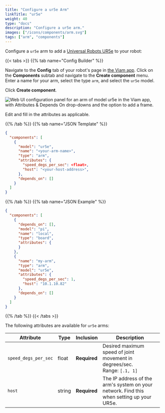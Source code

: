 ```yaml
---
title: "Configure a ur5e Arm"
linkTitle: "ur5e"
weight: 40
type: "docs"
description: "Configure a ur5e arm."
images: ["/icons/components/arm.svg"]
tags: ["arm", "components"]
---
```


Configure a `ur5e` arm to add a [Universal Robots UR5e](https://www.universal-robots.com/products/ur5-robot) to your robot:

{{< tabs >}}
{{% tab name="Config Builder" %}}

Navigate to the **Config** tab of your robot's page in [the Viam app](https://app.viam.com).
Click on the **Components** subtab and navigate to the **Create component** menu.
Enter a name for your arm, select the type `arm`, and select the `ur5e` model.

Click **Create component**.

![Web UI configuration panel for an arm of model ur5e in the Viam app, with Attributes & Depends On drop-downs and the option to add a frame.](/components/arm/ur5e-ui-config.png)

Edit and fill in the attributes as applicable.

{{% /tab %}}
{{% tab name="JSON Template" %}}

```json {class="line-numbers linkable-line-numbers"}
{
  "components": [
    {
      "model": "ur5e",
      "name": "<your-arm-name>",
      "type": "arm",
      "attributes": {
        "speed_degs_per_sec": <float>,
        "host": "<your-host-address>",
      },
      "depends_on": []
    }
  ]
}
```

{{% /tab %}}
{{% tab name="JSON Example" %}}

```json {class="line-numbers linkable-line-numbers"}
{
  "components": [
    {
      "depends_on": [],
      "model": "pi",
      "name": "local",
      "type": "board",
      "attributes": {
      }
    },
    {
      "name": "my-arm",
      "type": "arm",
      "model": "ur5e",
      "attributes": {
        "speed_degs_per_sec": 1,
        "host": "10.1.10.82"
      },
      "depends_on": []
    }
  ]
}
```

{{% /tab %}}
{{< /tabs >}}

The following attributes are available for `ur5e` arms:

| Attribute | Type | Inclusion | Description |
| --------- | ---- | ----------| ----------- |
| `speed_degs_per_sec`  | float | **Required** | Desired maximum speed of joint movement in degrees/sec. <br> Range: `[.1, 1]` |
| `host`  | string | **Required** | The IP address of the arm's system on your network. Find this when setting up your UR5e. |
